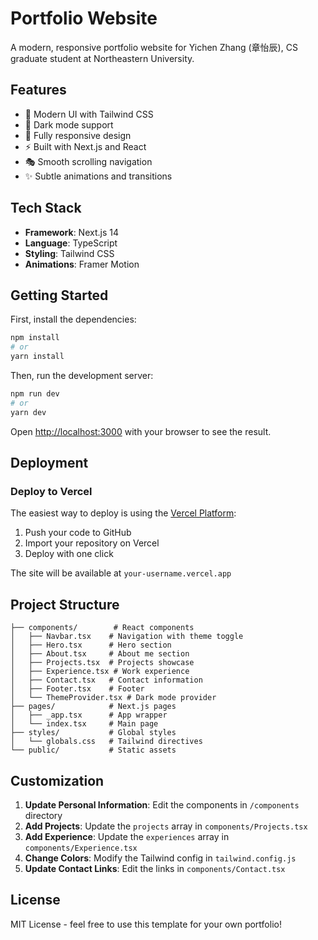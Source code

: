 # Portfolio Website

A modern, responsive portfolio website for Yichen Zhang (章怡辰), CS graduate student at Northeastern University.

## Features

- 🎨 Modern UI with Tailwind CSS
- 🌙 Dark mode support
- 📱 Fully responsive design
- ⚡ Built with Next.js and React
- 🎭 Smooth scrolling navigation
- ✨ Subtle animations and transitions

## Tech Stack

- **Framework**: Next.js 14
- **Language**: TypeScript
- **Styling**: Tailwind CSS
- **Animations**: Framer Motion

## Getting Started

First, install the dependencies:

```bash
npm install
# or
yarn install
```

Then, run the development server:

```bash
npm run dev
# or
yarn dev
```

Open [http://localhost:3000](http://localhost:3000) with your browser to see the result.

## Deployment

### Deploy to Vercel

The easiest way to deploy is using the [Vercel Platform](https://vercel.com/new):

1. Push your code to GitHub
2. Import your repository on Vercel
3. Deploy with one click

The site will be available at `your-username.vercel.app`

## Project Structure

```
├── components/        # React components
│   ├── Navbar.tsx    # Navigation with theme toggle
│   ├── Hero.tsx      # Hero section
│   ├── About.tsx     # About me section
│   ├── Projects.tsx  # Projects showcase
│   ├── Experience.tsx # Work experience
│   ├── Contact.tsx   # Contact information
│   ├── Footer.tsx    # Footer
│   └── ThemeProvider.tsx # Dark mode provider
├── pages/            # Next.js pages
│   ├── _app.tsx      # App wrapper
│   └── index.tsx     # Main page
├── styles/           # Global styles
│   └── globals.css   # Tailwind directives
└── public/           # Static assets
```

## Customization

1. **Update Personal Information**: Edit the components in `/components` directory
2. **Add Projects**: Update the `projects` array in `components/Projects.tsx`
3. **Add Experience**: Update the `experiences` array in `components/Experience.tsx`
4. **Change Colors**: Modify the Tailwind config in `tailwind.config.js`
5. **Update Contact Links**: Edit the links in `components/Contact.tsx`

## License

MIT License - feel free to use this template for your own portfolio!


